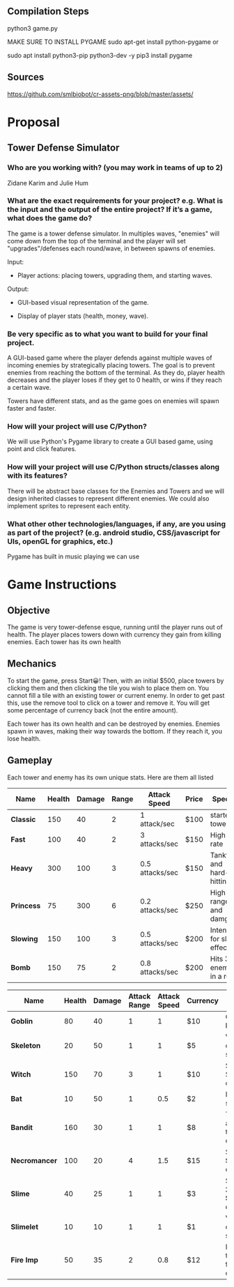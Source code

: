 ## Compilation Steps
python3 game.py

MAKE SURE TO INSTALL PYGAME
sudo apt-get install python-pygame or

sudo apt install python3-pip python3-dev -y
pip3 install pygame


## Sources
https://github.com/smlbiobot/cr-assets-png/blob/master/assets/

# Proposal
## Tower Defense Simulator

### Who are you working with? (you may work in teams of up to 2)
Zidane Karim and Julie Hum

### What are the exact requirements for your project? e.g. What is the input and the output of the entire project? If it’s a game, what does the game do?
The game is a tower defense simulator. In multiples waves, "enemies" will come down from the top of the terminal and the player will set "upgrades"/defenses each round/wave, in between spawns of enemies. 


Input:

* Player actions: placing towers, upgrading them, and starting waves.

Output:

* GUI-based visual representation of the game.

* Display of player stats (health, money, wave).

### Be very specific as to what you want to build for your final project.
A GUI-based game where the player defends against multiple waves of incoming enemies by strategically placing towers. The goal is to prevent enemies from reaching the bottom of the terminal. As they do, player health decreases and the player loses if they get to 0 health, or wins if they reach a certain wave. 

Towers have different stats, and as the game goes on enemies will spawn faster and faster.

### How will your project will use C/Python?
We will use Python's Pygame library to create a GUI based game, using point and click features.

### How will your project will use C/Python structs/classes along with its features?
There will be abstract base classes for the Enemies and Towers and we will design inherited classes to represent different enemies. We could also implement sprites to represent each entity. 

### What other other technologies/languages, if any, are you using as part of the project? (e.g. android studio, CSS/javascript for UIs, openGL for graphics, etc.)
Pygame has built in music playing we can use

# Game Instructions

## Objective

The game is very tower-defense esque, running until the player runs out of health. The player places towers down with currency they gain
from killing enemies. Each tower has its own health

## Mechanics
To start the game, press Start😀! Then, with an initial $500, place towers by clicking them and then clicking the tile you wish to place them on. You cannot fill a tile with an existing tower or current enemy. In order to get past this, use the remove tool to click on a tower and remove it. 
You will get some percentage of currency back (not the entire amount).

Each tower has its own health and can be destroyed by enemies.
Enemies spawn in waves, making their way towards the bottom. If they reach it, you lose health.

## Gameplay

Each tower and enemy has its own unique stats. Here are them all listed

| Name             | Health | Damage | Range | Attack Speed | Price | Special |
|------------------|--------|--------|--------|----------------|--------|---------|
| **Classic**       | 150    | 40     | 2      | 1 attack/sec   | $100   |  starter tower |
| **Fast**          | 100    | 40     | 2      | 3 attacks/sec  | $150   | High fire rate  |
| **Heavy**         | 300    | 100    | 3      | 0.5 attacks/sec| $150   | Tanky and hard-hitting |
| **Princess**      | 75     | 300    | 6      | 0.2 attacks/sec| $250   | High range and damge |
| **Slowing**       | 150    | 100    | 3      | 0.5 attacks/sec| $200   | Intended for slow effects|
| **Bomb**          | 150    | 75     | 2      | 0.8 attacks/sec| $200   | Hits 3 enemies in a row|

| Name               | Health | Damage | Attack Range | Attack Speed | Currency | Special |
|--------------------|--------|--------|----------------|----------------|----------|---------|
| **Goblin**          | 80     | 40     |  1              | 1              | $10       | Quick and basic |
| **Skeleton**        | 20     | 50     |  1              | 1              | $5        | Very weak, often summoned |
| **Witch**           | 150    | 70     |  3              | 1              | $10       | Spawns a Skeleton on death |
| **Bat**             | 10     | 50     |  1              | 0.5            | $2        | Fast attack speed|
| **Bandit**          | 160    | 30     |  1              | 1              | $8        | Teleports after taking damage |
| **Necromancer**     | 100    | 20     |  4              | 1.5            | $15       | Spawns **2 Skeletons** on death  |
| **Slime**           | 40     | 25     |  1              | 1              | $3        | Splits into **2 Slimelets** on death |
| **Slimelet**        | 10     | 10     |  1              | 1              | $1        | Very weak, often summoned |
| **Fire Imp**        | 50     | 35     | 2              | 0.8            | $12       | Destroys tower **in front** on death |
